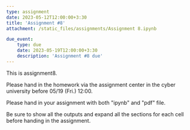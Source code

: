 ```yaml
---
type: assignment
date: 2023-05-12T12:00:00+3:30
title: 'Assignment #8'
attachment: /static_files/assignments/Assignment 8.ipynb

due_event: 
    type: due
    date: 2023-05-19T12:00:00+3:30
    description: 'Assignment #8 due'
---
```

This is assignment8.

Please hand in the homework via the assignment center in the cyber university before 05/19 (Fri.) 12:00.

Please hand in your assignment with both "ipynb" and "pdf" file.

Be sure to show all the outputs and expand all the sections for each cell before handing in the assignment.
